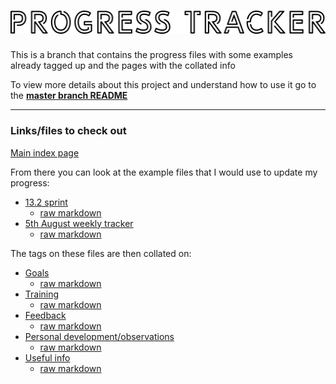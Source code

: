 # <a name="top"></a>![Progress Tracker](/images/on-page/img-h-_0005_Progress-Tracker.png)

This is a branch that contains the progress files with some examples already tagged up and the pages with the collated info

To view more details about this project and understand how to use it go to the **[master branch README](https://github.com/ClareJolly/progress-tracker-system/tree/master)**

---

### Links/files to check out

[Main index page](/progress-main.md)

From there you can look at the example files that I would use to update my progress:

- [13.2 sprint](https://github.com/ClareJolly/progress-tracker-system/blob/demo-set-up/evidence/sprints/13.2.md#readme)
  - [raw markdown](https://raw.githubusercontent.com/ClareJolly/progress-tracker-system/demo-set-up/evidence/sprints/13.2.md)
- [5th August weekly tracker](https://github.com/ClareJolly/progress-tracker-system/blob/demo-set-up/progress/progress-08-05-2019.md#readme)
  - [raw markdown](https://raw.githubusercontent.com/ClareJolly/progress-tracker-system/demo-set-up/progress/progress-08-05-2019.md)

The tags on these files are then collated on:

- [Goals](https://github.com/ClareJolly/progress-tracker-system/blob/demo-set-up/goals/goals-progress-group-bcs.md#readme)
  - [raw markdown](https://raw.githubusercontent.com/ClareJolly/progress-tracker-system/demo-set-up/goals/goals-progress-group-bcs.md)
- [Training](https://github.com/ClareJolly/progress-tracker-system/blob/demo-set-up/training.md#readme)
  - [raw markdown](https://raw.githubusercontent.com/ClareJolly/progress-tracker-system/demo-set-up/training.md)
- [Feedback](https://github.com/ClareJolly/progress-tracker-system/blob/demo-set-up/feedback.md#readme)
  - [raw markdown](https://raw.githubusercontent.com/ClareJolly/progress-tracker-system/demo-set-up/feedback.md)
- [Personal development/observations](https://github.com/ClareJolly/progress-tracker-system/blob/demo-set-up/personal.md#readme)
  - [raw markdown](https://raw.githubusercontent.com/ClareJolly/progress-tracker-system/demo-set-up/personal.md)
- [Useful info](https://github.com/ClareJolly/progress-tracker-system/blob/demo-set-up/useful.md#readme)
  - [raw markdown](https://raw.githubusercontent.com/ClareJolly/progress-tracker-system/demo-set-up/useful.md)
